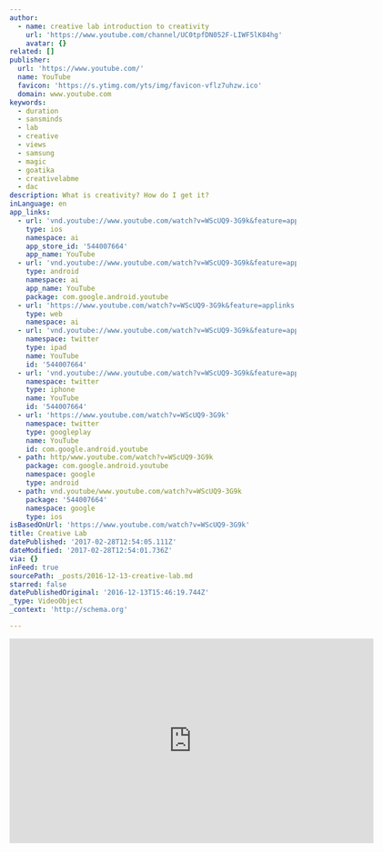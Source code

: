 ```yaml
---
author:
  - name: creative lab introduction to creativity
    url: 'https://www.youtube.com/channel/UC0tpfDN052F-LIWF5lK84hg'
    avatar: {}
related: []
publisher:
  url: 'https://www.youtube.com/'
  name: YouTube
  favicon: 'https://s.ytimg.com/yts/img/favicon-vflz7uhzw.ico'
  domain: www.youtube.com
keywords:
  - duration
  - sansminds
  - lab
  - creative
  - views
  - samsung
  - magic
  - goatika
  - creativelabme
  - dac
description: What is creativity? How do I get it?
inLanguage: en
app_links:
  - url: 'vnd.youtube://www.youtube.com/watch?v=WScUQ9-3G9k&feature=applinks'
    type: ios
    namespace: ai
    app_store_id: '544007664'
    app_name: YouTube
  - url: 'vnd.youtube://www.youtube.com/watch?v=WScUQ9-3G9k&feature=applinks'
    type: android
    namespace: ai
    app_name: YouTube
    package: com.google.android.youtube
  - url: 'https://www.youtube.com/watch?v=WScUQ9-3G9k&feature=applinks'
    type: web
    namespace: ai
  - url: 'vnd.youtube://www.youtube.com/watch?v=WScUQ9-3G9k&feature=applinks'
    namespace: twitter
    type: ipad
    name: YouTube
    id: '544007664'
  - url: 'vnd.youtube://www.youtube.com/watch?v=WScUQ9-3G9k&feature=applinks'
    namespace: twitter
    type: iphone
    name: YouTube
    id: '544007664'
  - url: 'https://www.youtube.com/watch?v=WScUQ9-3G9k'
    namespace: twitter
    type: googleplay
    name: YouTube
    id: com.google.android.youtube
  - path: http/www.youtube.com/watch?v=WScUQ9-3G9k
    package: com.google.android.youtube
    namespace: google
    type: android
  - path: vnd.youtube/www.youtube.com/watch?v=WScUQ9-3G9k
    package: '544007664'
    namespace: google
    type: ios
isBasedOnUrl: 'https://www.youtube.com/watch?v=WScUQ9-3G9k'
title: Creative Lab
datePublished: '2017-02-28T12:54:05.111Z'
dateModified: '2017-02-28T12:54:01.736Z'
via: {}
inFeed: true
sourcePath: _posts/2016-12-13-creative-lab.md
starred: false
datePublishedOriginal: '2016-12-13T15:46:19.744Z'
_type: VideoObject
_context: 'http://schema.org'

---
```

<iframe src="https://cdn.embedly.com/widgets/media.html?src=https%3A%2F%2Fwww.youtube.com%2Fembed%2FWScUQ9-3G9k%3Ffeature%3Doembed&amp;url=http%3A%2F%2Fwww.youtube.com%2Fwatch%3Fv%3DWScUQ9-3G9k&amp;image=https%3A%2F%2Fi.ytimg.com%2Fvi%2FWScUQ9-3G9k%2Fhqdefault.jpg&amp;key=b7d04c9b404c499eba89ee7072e1c4f7&amp;type=text%2Fhtml&amp;schema=youtube" width="640" height="360" scrolling="no" frameborder="0" allowfullscreen="" style=""></iframe>